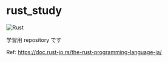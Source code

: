 # rust_study

![Rust](https://github.com/akeboshi/rust_study/workflows/Rust/badge.svg?branch=master)

学習用 repository です

Ref: https://doc.rust-jp.rs/the-rust-programming-language-ja/